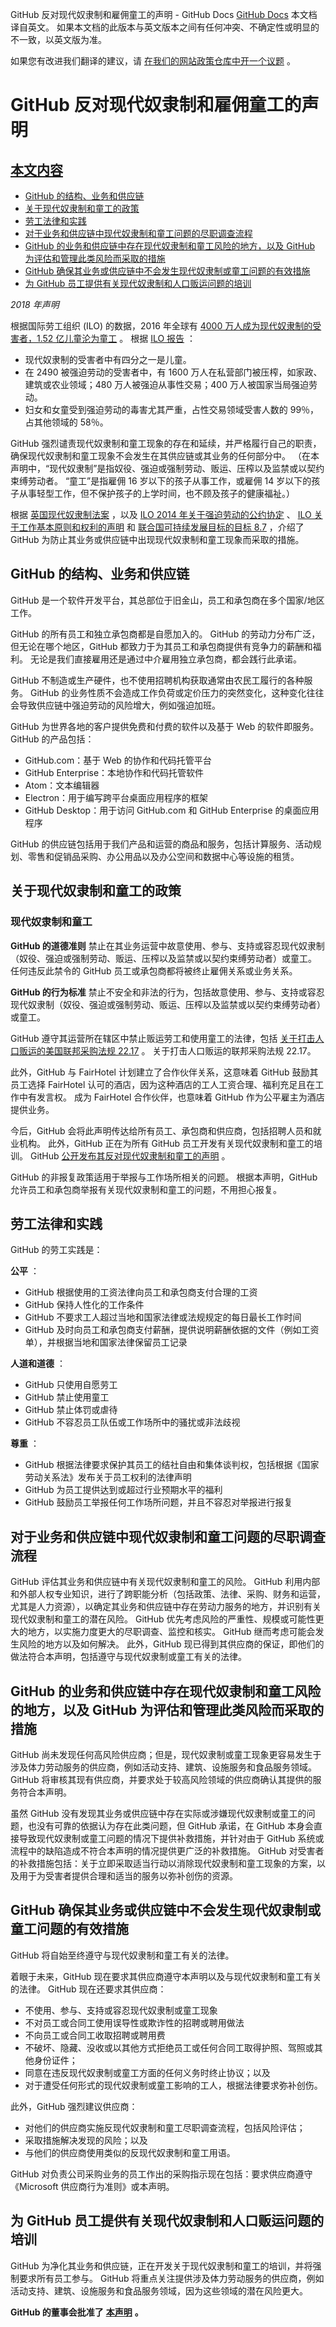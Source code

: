 GitHub 反对现代奴隶制和雇佣童工的声明 - GitHub Docs
[GitHub Docs](/cn)
本文档译自英文。 如果本文档的此版本与英文版本之间有任何冲突、不确定性或明显的不一致，以英文版为准。

如果您有改进我们翻译的建议，请
[在我们的网站政策仓库中开一个议题](https://github.com/github/site-policy/issues)
。

# GitHub 反对现代奴隶制和雇佣童工的声明

## [本文内容](/github/site-policy/github-statement-against-modern-slavery-and-child-labor#in-this-article)
- [GitHub 的结构、业务和供应链](#githubs-structure-business-and-supply-chains)
- [关于现代奴隶制和童工的政策](#policies-in-relation-to-modern-slavery-and-child-labor)
- [劳工法律和实践](#labor-laws-and-practices)
- [对于业务和供应链中现代奴隶制和童工问题的尽职调查流程](#due-diligence-processes-in-relation-to-modern-slavery-and-child-labor-in-its-business-and-supply-chains)
- [GitHub 的业务和供应链中存在现代奴隶制和童工风险的地方，以及 GitHub 为评估和管理此类风险而采取的措施](#places-in-githubs-business-and-supply-chains-where-there-is-a-risk-of-modern-slavery-and-child-labor-and-steps-github-has-taken-to-assess-and-manage-that-risk)
- [GitHub 确保其业务或供应链中不会发生现代奴隶制或童工问题的有效措施](#effectiveness-in-ensuring-neither-modern-slavery-nor-child-labor-is-occurring-in-githubs-business-or-supply-chains)
- [为 GitHub 员工提供有关现代奴隶制和人口贩运问题的培训](#training-for-github-staff-about-modern-slavery-and-human-trafficking)

*2018 年声明*

根据国际劳工组织 (ILO) 的数据，2016 年全球有
[4000 万人成为现代奴隶制的受害者，1.52 亿儿童沦为童工](https://www.ilo.org/global/about-the-ilo/newsroom/news/WCMS_574717/lang--en/index.htm)
。 根据
[ILO 报告](https://www.ilo.org/global/topics/forced-labour/lang--en/index.htm)
：

- 现代奴隶制的受害者中有四分之一是儿童。
- 在 2490 被强迫劳动的受害者中，有 1600 万人在私营部门被压榨，如家政、建筑或农业领域；480 万人被强迫从事性交易；400 万人被国家当局强迫劳动。
- 妇女和女童受到强迫劳动的毒害尤其严重，占性交易领域受害人数的 99％，占其他领域的 58％。

GitHub 强烈谴责现代奴隶制和童工现象的存在和延续，并严格履行自己的职责，确保现代奴隶制和童工现象不会发生在其供应链或其业务的任何部分中。 （在本声明中，“现代奴隶制”是指奴役、强迫或强制劳动、贩运、压榨以及监禁或以契约束缚劳动者。 “童工”是指雇佣 16 岁以下的孩子从事工作，或雇佣 14 岁以下的孩子从事轻型工作，但不保护孩子的上学时间，也不顾及孩子的健康福祉。）

根据
[英国现代奴隶制法案](https://www.legislation.gov.uk/ukpga/2015/30/section/54/enacted)
，以及
[ILO 2014 年关于强迫劳动的公约协定](https://www.ilo.org/dyn/normlex/en/f?p=NORMLEXPUB:12100:0::NO::P12100_ILO_CODE:P029)
、
[ILO 关于工作基本原则和权利的声明](https://www.ilo.org/declaration/thedeclaration/textdeclaration/lang--en/index.htm)
和
[联合国可持续发展目标的目标 8.7](https://sustainabledevelopment.un.org/sdg8)
，介绍了 GitHub 为防止其业务或供应链中出现现代奴隶制和童工现象而采取的措施。

## GitHub 的结构、业务和供应链

GitHub 是一个软件开发平台，其总部位于旧金山，员工和承包商在多个国家/地区工作。

GitHub 的所有员工和独立承包商都是自愿加入的。 GitHub 的劳动力分布广泛，但无论在哪个地区，GitHub 都致力于为其员工和承包商提供有竞争力的薪酬和福利。 无论是我们直接雇用还是通过中介雇用独立承包商，都会践行此承诺。

GitHub 不制造或生产硬件，也不使用招聘机构获取通常由农民工履行的各种服务。 GitHub 的业务性质不会造成工作负荷或定价压力的突然变化，这种变化往往会导致供应链中强迫劳动的风险增大，例如强迫加班。

GitHub 为世界各地的客户提供免费和付费的软件以及基于 Web 的软件即服务。 GitHub 的产品包括：

- GitHub.com：基于 Web 的协作和代码托管平台
- GitHub Enterprise：本地协作和代码托管软件
- Atom：文本编辑器
- Electron：用于编写跨平台桌面应用程序的框架
- GitHub Desktop：用于访问 GitHub.com 和 GitHub Enterprise 的桌面应用程序

GitHub 的供应链包括用于我们产品和运营的商品和服务，包括计算服务、活动规划、零售和促销品采购、办公用品以及办公空间和数据中心等设施的租赁。

## 关于现代奴隶制和童工的政策

### 现代奴隶制和童工

**GitHub 的道德准则**
禁止在其业务运营中故意使用、参与、支持或容忍现代奴隶制（奴役、强迫或强制劳动、贩运、压榨以及监禁或以契约束缚劳动者）或童工。 任何违反此禁令的 GitHub 员工或承包商都将被终止雇佣关系或业务关系。

**GitHub 的行为标准**
禁止不安全和非法的行为，包括故意使用、参与、支持或容忍现代奴隶制（奴役、强迫或强制劳动、贩运、压榨以及监禁或以契约束缚劳动者）或童工。

GitHub 遵守其运营所在辖区中禁止贩运劳工和使用童工的法律，包括
[关于打击人口贩运的美国联邦采购法规 22.17](https://www.govinfo.gov/content/pkg/CFR-2009-title48-vol1/pdf/CFR-2009-title48-vol1-part22-subpart22-17.pdf)
。 关于打击人口贩运的联邦采购法规 22.17。

此外，GitHub 与 FairHotel 计划建立了合作伙伴关系，这意味着 GitHub 鼓励其员工选择 FairHotel 认可的酒店，因为这种酒店的工人工资合理、福利充足且在工作中有发言权。 成为 FairHotel 合作伙伴，也意味着 GitHub 作为公平雇主为酒店提供业务。

今后，GitHub 会将此声明传达给所有员工、承包商和供应商，包括招聘人员和就业机构。 此外，GitHub 正在为所有 GitHub 员工开发有关现代奴隶制和童工的培训。 GitHub
[公开发布其反对现代奴隶制和童工的声明](/cn/articles/github-statement-against-modern-slavery-and-child-labor)
。

GitHub 的非报复政策适用于举报与工作场所相关的问题。 根据本声明，GitHub 允许员工和承包商举报有关现代奴隶制和童工的问题，不用担心报复。

## 劳工法律和实践

GitHub 的劳工实践是：

**公平**
：

- GitHub 根据使用的工资法律向员工和承包商支付合理的工资
- GitHub 保持人性化的工作条件
- GitHub 不要求工人超过当地和国家法律或法规规定的每日最长工作时间
- GitHub 及时向员工和承包商支付薪酬，提供说明薪酬依据的文件（例如工资单），并根据当地和国家法律保留员工记录

**人道和道德**
：

- GitHub 只使用自愿劳工
- GitHub 禁止使用童工
- GitHub 禁止体罚或虐待
- GitHub 不容忍员工队伍或工作场所中的骚扰或非法歧视

**尊重**
：

- GitHub 根据法律要求保护其员工的结社自由和集体谈判权，包括根据《国家劳动关系法》发布关于员工权利的法律声明
- GitHub 为员工提供达到或超过行业预期水平的福利
- GitHub 鼓励员工举报任何工作场所问题，并且不容忍对举报进行报复

## 对于业务和供应链中现代奴隶制和童工问题的尽职调查流程

GitHub 评估其业务和供应链中有关现代奴隶制和童工的风险。 GitHub 利用内部和外部人权专业知识，进行了跨职能分析（包括政策、法律、采购、财务和运营，尤其是人力资源），以确定其业务和供应链中存在劳动力服务的地方，并识别有关现代奴隶制和童工的潜在风险。 GitHub 优先考虑风险的严重性、规模或可能性更大的地方，以实施力度更大的尽职调查、监控和核实。 GitHub 继而考虑可能会发生风险的地方以及如何解决。 此外，GitHub 现已得到其供应商的保证，即他们的做法符合本声明，包括遵守与现代奴隶制或童工有关的法律。

## GitHub 的业务和供应链中存在现代奴隶制和童工风险的地方，以及 GitHub 为评估和管理此类风险而采取的措施

GitHub 尚未发现任何高风险供应商；但是，现代奴隶制或童工现象更容易发生于涉及体力劳动服务的供应商，例如活动支持、建筑、设施服务和食品服务领域。 GitHub 将审核其现有供应商，并要求处于较高风险领域的供应商确认其提供的服务符合本声明。

虽然 GitHub 没有发现其业务或供应链中存在实际或涉嫌现代奴隶制或童工的问题，也没有可靠的依据认为存在此类问题，但 GitHub 承诺，在 GitHub 本身会直接导致现代奴隶制或童工问题的情况下提供补救措施，并针对由于 GitHub 系统或流程中的缺陷造成不符合本声明的情况提供更广泛的补救措施。 GitHub 对受害者的补救措施包括：关于立即采取适当行动以消除现代奴隶制和童工现象的方案，以及用于为受害者提供合理和适当的服务以弥补创伤的资源。

## GitHub 确保其业务或供应链中不会发生现代奴隶制或童工问题的有效措施

GitHub 将自始至终遵守与现代奴隶制和童工有关的法律。

着眼于未来，GitHub 现在要求其供应商遵守本声明以及与现代奴隶制和童工有关的法律。 GitHub 现在还要求其供应商：

- 不使用、参与、支持或容忍现代奴隶制或童工现象
- 不对员工或合同工使用误导性或欺诈性的招聘或聘用做法
- 不向员工或合同工收取招聘或聘用费
- 不破坏、隐藏、没收或以其他方式拒绝员工或任何合同工取得护照、驾照或其他身份证件；
- 同意在违反现代奴隶制或童工方面的任何义务时终止协议；以及
- 对于遭受任何形式的现代奴隶制或童工影响的工人，根据法律要求弥补创伤。

此外，GitHub 强烈建议供应商：

- 对他们的供应商实施反现代奴隶制和童工尽职调查流程，包括风险评估；
- 采取措施解决发现的风险；以及
- 与他们的供应商使用类似的反现代奴隶制和童工用语。

GitHub 对负责公司采购业务的员工作出的采购指示现在包括：要求供应商遵守《Microsoft 供应商行为准则》或本声明。

## 为 GitHub 员工提供有关现代奴隶制和人口贩运问题的培训

GitHub 为净化其业务和供应链，正在开发关于现代奴隶制和童工的培训，并将强制要求所有员工参与。 GitHub 将重点关注提供涉及体力劳动服务的供应商，例如活动支持、建筑、设施服务和食品服务领域，因为这些领域的潜在风险更大。

**GitHub 的董事会批准了**
**[本声明](/assets/images/help/site-policy/github-statement-against-modern-slavery-and-child-labor.pdf)**
**。**
